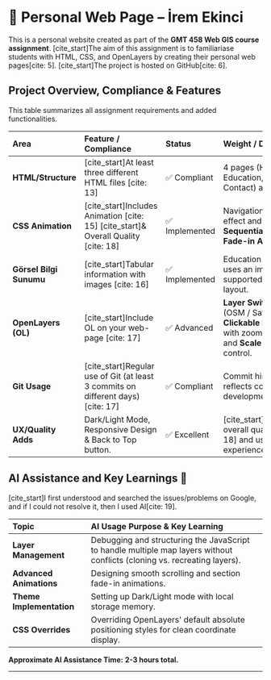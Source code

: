 # 📍 Personal Web Page – İrem Ekinci

This is a personal website created as part of the **GMT 458 Web GIS course assignment**. [cite_start]The aim of this assignment is to familiariase students with HTML, CSS, and OpenLayers by creating their personal web pages[cite: 5]. [cite_start]The project is hosted on GitHub[cite: 6].

## Project Overview, Compliance & Features

This table summarizes all assignment requirements and added functionalities.

| Area | Feature / Compliance | Status | Weight / Detail |
| :--- | :--- | :--- | :--- |
| **HTML/Structure** | [cite_start]At least three different HTML files [cite: 13] | ✅ Compliant | 4 pages (Home, Education, Hobbies, Contact) are used. |
| **CSS Animation** | [cite_start]Includes Animation [cite: 15] [cite_start]& Overall Quality [cite: 18] | ✅ Implemented | Navigation hover effect and **Sequential Card Fade-in Animation**. |
| **Görsel Bilgi Sunumu** | [cite_start]Tabular information with images [cite: 16] | ✅ Implemented | Education section uses an image-supported card layout. |
| **OpenLayers (OL)** | [cite_start]Include OL on your web-page [cite: 17] | ✅ Advanced | **Layer Switching** (OSM / Satellite), **Clickable Markers** with zoom/popup, and **Scale Line** control. |
| **Git Usage** | [cite_start]Regular use of Git (at least 3 commits on different days) [cite: 17] | ✅ Compliant | Commit history reflects consistent development. |
| **UX/Quality Adds** | Dark/Light Mode, Responsive Design & Back to Top button. | ✅ Excellent | [cite_start]Enhances overall quality [cite: 18] and user experience. |

## AI Assistance and Key Learnings 🧠

[cite_start]I first understood and searched the issues/problems on Google, and if I could not resolve it, then I used AI[cite: 19].

| Topic | AI Usage Purpose & Key Learning |
| :--- | :--- |
| **Layer Management** | Debugging and structuring the JavaScript to handle multiple map layers without conflicts (cloning vs. recreating layers). |
| **Advanced Animations** | Designing smooth scrolling and section fade-in animations. |
| **Theme Implementation** | Setting up Dark/Light mode with local storage memory. |
| **CSS Overrides** | Overriding OpenLayers' default absolute positioning styles for clean coordinate display. |

**Approximate AI Assistance Time:** **2-3 hours total.**

---